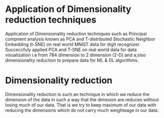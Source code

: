 # Application of Dimensionality reduction techniques
 Application of Dimensionality reduction techniques such as Principal compnent analysis known as PCA and T-distributed Stochastic Neighbor Embedding (t-SNE) on real world MNIST data for digit recognizer. 
Succeccfuly applied PCA and T-SNE on real world data for data visualization i.e from 784 dimension to 2 dimension (2-D) and a;slso dimensionality reduction to prepare data for ML & DL algorithms. 

# Dimensionality reduction
 Dimensionality reduction is such an technique in which we reduce the dimension of the data in such a way that the dimesion are reduces without losing much of our data. That is we try to keep maximum of our data with reducing the dimensions which do not carry much weighteage in our data.  
